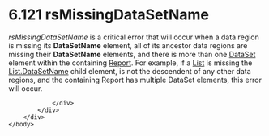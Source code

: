 <html dir="LTR" xmlns:mshelp="http://msdn.microsoft.com/mshelp" xmlns:ddue="http://ddue.schemas.microsoft.com/authoring/2003/5" xmlns:xlink="http://www.w3.org/1999/xlink" xmlns:tool="http://www.microsoft.com/tooltip">
    <head>
        <meta http-equiv="Content-Type" content="text/html; CHARSET=utf-8"></meta>
        <meta name="save" content="history"></meta>
        <title>6.121 rsMissingDataSetName</title>
        <xml>
            <mshelp:toctitle title="6.121 rsMissingDataSetName"></mshelp:toctitle>
            <mshelp:rltitle title="[MS-RDL]: rsMissingDataSetName"></mshelp:rltitle>
            <mshelp:keyword index="A" term="4c9e6c8d-9197-4d29-9923-fea22988af5a"></mshelp:keyword>
            <mshelp:attr name="DCSext.ContentType" value="open specification"></mshelp:attr>
            <mshelp:attr name="AssetID" value="4c9e6c8d-9197-4d29-9923-fea22988af5a"></mshelp:attr>
            <mshelp:attr name="TopicType" value="kbRef"></mshelp:attr>
            <mshelp:attr name="DCSext.Title" value="[MS-RDL]: rsMissingDataSetName" />
        </xml>
    </head>
    <body>
        <div id="header">
            <h1 class="heading">6.121 rsMissingDataSetName</h1>
        </div>
        <div id="mainSection">
            <div id="mainBody">
                <div id="allHistory" class="saveHistory"></div>
                <div id="sectionSection0" class="section" name="collapseableSection">
                    

<p><i>rsMissingDataSetName</i> is a critical error that will
occur when a data region is missing its <b>DataSetName</b> element, all of its
ancestor data regions are missing their <b>DataSetName</b> elements, and there
is more than one <a href="a14782b0-2e2f-4305-83a3-3de3fd750b6a.html">DataSet</a>
element within the containing <a href="6bbaafec-020b-406c-b4e7-5e4318b616cb.html">Report</a>. For example, if a <a href="ea4c625c-0558-4fb3-b3b8-bde6c160b1e2.html">List</a> is missing the <a href="5917d87a-9810-4b46-93fb-08a88d475d13.html">List.DataSetName</a> child
element, is not the descendent of any other data regions, and the containing
Report has multiple DataSet elements, this error will occur.</p>


                </div>
            </div>
        </div>
    </body>
</html>
